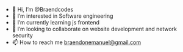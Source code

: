 - 👋 Hi, I’m @Braendcodes
- 👀 I’m interested in Software engineering
- 🌱 I’m currently learning js frontend
- 💞️ I’m looking to collaborate on website development and network security
- 📫 How to reach me braendonemanuel@gmail.com

<!---
Braendcodes/Braendcodes is a ✨ special ✨ repository because its `README.md` (this file) appears on your GitHub profile.
You can click the Preview link to take a look at your changes.
--->
